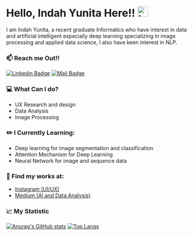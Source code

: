 # Hello, Indah Yunita Here!! <img src="https://user-images.githubusercontent.com/1303154/88677602-1635ba80-d120-11ea-84d8-d263ba5fc3c0.gif" width="28px" height="28px" alt="hi">

I am Indah Yunita, a recent graduate Informatics who have interest in  data and artificial intelligent expecially deep learning specializing in image processing and applied data science, I also have keen interest in NLP.

### :mailbox: Reach me Out!!

[![Linkedin Badge](https://img.shields.io/badge/-LinkedIn-0e76a8?style=flat&labelColor=0e76a8&logo=linkedin&logoColor=white)](https://www.linkedin.com/in/inyunita/) [![Mail Badge](https://img.shields.io/badge/-Email-c0392b?style=flat&labelColor=c0392b&logo=gmail&logoColor=white)](mailto:indahyun77@gmail.com)


### :computer: What Can I do?
- UX Research and design
- Data Analysis
- Image Processing

### :pencil2: I Currently Learning:
- Deep learning for image segmentation and classification
- Attention Mechanism for Deep Learning 
- Neural Network for image and sequence data

### :notebook: Find my works at:
- <a href = "https://instagram.com/ui.ndah"> Instagram (UI/UX) <a/>
- <a href= 'https://medium.com/@indahyun'> Medium (AI and Data Analysis) <a/>

### :chart_with_upwards_trend: My Statistic

[![Anurag's GitHub stats](https://github-readme-stats.vercel.app/api?username=inyunita&show_icons=true&theme=dracula)](https://github.com/anuraghazra/github-readme-stats)
[![Top Langs](https://github-readme-stats.vercel.app/api/top-langs/?username=inyunita&layout=compact&bg_color=COLOR9)](https://github.com/anuraghazra/github-readme-stats)








